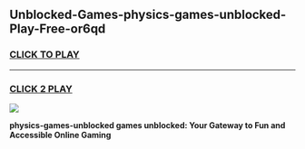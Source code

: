 
## Unblocked-Games-physics-games-unblocked-Play-Free-or6qd
<h3>
<a href="https://premium76.site?title=physics-games-unblocked&ref=22A">CLICK TO PLAY</a></h3>
<hr>

<h3>
<a href="https://premium76.site?title=physics-games-unblocked&ref=22A">CLICK 2 PLAY</a>
  
</h3>

<a href="https://premium76.site?title=physics-games-unblocked&ref=22A"><img src="https://clearcache.store/games.png"></a>


**physics-games-unblocked games unblocked: Your Gateway to Fun and Accessible Online Gaming**
